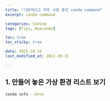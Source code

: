 ```yaml
---
title: "기본적이고 자주 사용 중인 conda command"
excerpt: conda command

categories: Coding
tags: [Tips, Anaconda]

toc: true
toc_sticky: true

date: 2021-10-15
last_modified_at: 2021-10-15

---
```


## 1. 만들어 놓은 가상 환경 리스트 보기

```zsh
conda info --envs
```
